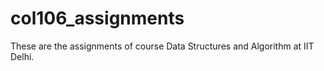 # col106_assignments
These are the assignments of course Data Structures and Algorithm at IIT Delhi.
